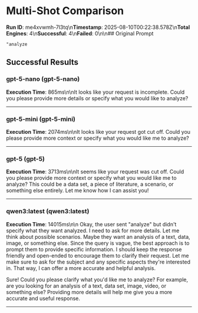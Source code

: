 # Multi-Shot Comparison

**Run ID**: me4xvwmh-7l3tq\n**Timestamp**: 2025-08-10T00:22:38.578Z\n**Total Engines**: 4\n**Successful**: 4\n**Failed**: 0\n\n## Original Prompt
```
"analyze
```

## Successful Results

### gpt-5-nano (gpt-5-nano)
**Execution Time**: 865ms\n\nIt looks like your request is incomplete. Could you please provide more details or specify what you would like to analyze?

---

### gpt-5-mini (gpt-5-mini)
**Execution Time**: 2074ms\n\nIt looks like your request got cut off. Could you please provide more context or specify what you would like me to analyze?

---

### gpt-5 (gpt-5)
**Execution Time**: 3713ms\n\nIt seems like your request was cut off. Could you please provide more context or specify what you would like me to analyze? This could be a data set, a piece of literature, a scenario, or something else entirely. Let me know how I can assist you!

---

### qwen3:latest (qwen3:latest)
**Execution Time**: 14015ms\n\n<think>
Okay, the user sent "analyze" but didn't specify what they want analyzed. I need to ask for more details. Let me think about possible scenarios. Maybe they want an analysis of a text, data, image, or something else. Since the query is vague, the best approach is to prompt them to provide specific information. I should keep the response friendly and open-ended to encourage them to clarify their request. Let me make sure to ask for the subject and any specific aspects they're interested in. That way, I can offer a more accurate and helpful analysis.
</think>

Sure! Could you please clarify what you'd like me to analyze? For example, are you looking for an analysis of a text, data set, image, video, or something else? Providing more details will help me give you a more accurate and useful response.

---

